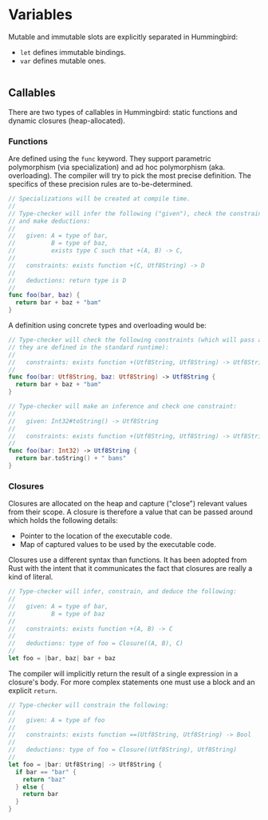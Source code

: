 # Variables

Mutable and immutable slots are explicitly separated in Hummingbird:

- `let` defines immutable bindings.
- `var` defines mutable ones.

```

```

## Callables

There are two types of callables in Hummingbird: static functions and dynamic closures (heap-allocated).

### Functions

Are defined using the `func` keyword. They support parametric polymorphism (via specialization) and ad hoc polymorphism (aka. overloading). The compiler will try to pick the most precise definition. The specifics of these precision rules are to-be-determined.

```swift
// Specializations will be created at compile time.
//
// Type-checker will infer the following ("given"), check the constraints,
// and make deductions:
//
//   given: A = type of bar,
//          B = type of baz,
//          exists type C such that +(A, B) -> C,
//
//   constraints: exists function +(C, Utf8String) -> D
//
//   deductions: return type is D
//
func foo(bar, baz) {
  return bar + baz + "bam"
}
```

A definition using concrete types and overloading would be:

```swift
// Type-checker will check the following constraints (which will pass as
// they are defined in the standard runtime):
//
//   constraints: exists function +(Utf8String, Utf8String) -> Utf8String
//
func foo(bar: Utf8String, baz: Utf8String) -> Utf8String {
  return bar + baz + "bam"
}

// Type-checker will make an inference and check one constraint:
//
//   given: Int32#toString() -> Utf8String
//
//   constraints: exists function +(Utf8String, Utf8String) -> Utf8String
//
func foo(bar: Int32) -> Utf8String {
  return bar.toString() + " bams"
}
```

### Closures

Closures are allocated on the heap and capture ("close") relevant values from their scope. A closure is therefore a value that can be passed around which holds the following details:

- Pointer to the location of the executable code.
- Map of captured values to be used by the executable code.

Closures use a different syntax than functions. It has been adopted from Rust with the intent that it communicates the fact that closures are really a kind of literal.

```rust
// Type-checker will infer, constrain, and deduce the following:
//
//   given: A = type of bar,
//          B = type of baz
//
//   constraints: exists function +(A, B) -> C
//
//   deductions: type of foo = Closure((A, B), C)
//
let foo = |bar, baz| bar + baz
```

The compiler will implicitly return the result of a single expression in a closure's body. For more complex statements one must use a block and an explicit `return`.

```rust
// Type-checker will constrain the following:
//
//   given: A = type of foo
//
//   constraints: exists function ==(Utf8String, Utf8String) -> Bool
//
//   deductions: type of foo = Closure((Utf8String), Utf8String)
//
let foo = |bar: Utf8String| -> Utf8String {
  if bar == "bar" {
    return "baz"
  } else {
    return bar
  }
}
```

